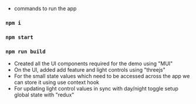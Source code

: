 - commands to run the app
  
### `npm i`

### `npm start`

### `npm run build`

- Created all the UI components required for the demo using "MUI"
- On the UI, added add feature and light controls using "threejs"
- For the small state values which need to be accessed across the app we can store it using use context hook
- For updating light control values in sync with day/night toggle setup global state with "redux"



